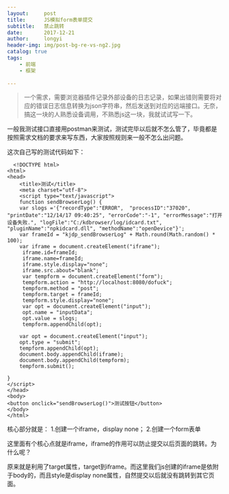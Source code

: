 ```yaml
---
layout:     post
title:      JS模拟form表单提交
subtitle:  	禁止跳转
date:       2017-12-21
author:     longyi
header-img: img/post-bg-re-vs-ng2.jpg
catalog: true
tags:
    - 前端
    - 框架
    
---
```


>一个需求，需要浏览器插件记录外部设备的日志记录，如果出错则需要将对应的错误日志信息转换为json字符串，然后发送到对应的远端接口。无奈，搞这一块的人熟悉设备调用，不熟悉js这一块，我就试试写一下。

一般我测试接口直接用postman来测试，测试完毕以后就不怎么管了，毕竟都是按照需求文档的要求来写东西，大家按照规则来一般不怎么出问题。

这次自己写的测试代码如下：
     
	  <!DOCTYPE html>
	<html>
	<head>
		<title>测试</title>
		<meta charset="utf-8">
		<script type="text/javascript">
		function sendBrowserLog() {
		var slogs ='{"recordType":"ERROR",  "processID":"37020", "printDate":"12/14/17 09:40:25", "errorCode":"-1", "errorMessage":"打开设备失败.", "logFile":"C:/kdbrowser/log/idcard.txt", "pluginName":"npkidcard.dll", "methodName":"openDevice"}';
		var frameId = "kjdp_sendBrowserLog" + Math.round(Math.random() * 100);
	    var iframe = document.createElement("iframe");	
	     iframe.id=frameId;
	     iframe.name=frameId;
	     iframe.style.display="none";
	     iframe.src.about="blank";
		 var tempform = document.createElement("form"); 
		 tempform.action = "http://localhost:8080/dofuck";  
	     tempform.method = "post";  
	     tempform.target = frameId;  
	     tempform.style.display="none";
		 var opt = document.createElement("input");  
	     opt.name = "inputData";  
	     opt.value = slogs;  
	     tempform.appendChild(opt);  
	    
	  	var opt = document.createElement("input");  
	    opt.type = "submit";  
	    tempform.appendChild(opt);  
	    document.body.appendChild(iframe);
	    document.body.appendChild(tempform);      
	    tempform.submit();  
	   
	}
	</script>
	</head>
	<body>
	<button onclick="sendBrowserLog()">测试按钮</button>
	</body>
	</html>

核心部分就是：
	1.创建一个iframe，display none；
	2.创建一个form表单

这里面有个核心点就是iframe，iframe的作用可以防止提交以后页面的跳转。为什么呢？

原来就是利用了target属性，target到iframe。而这里我们js创建的iframe是依附于body的，而且style是display none属性，自然提交以后就没有跳转到其它页面。









